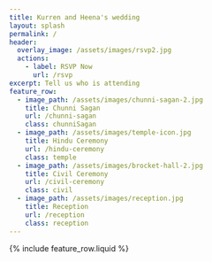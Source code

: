 ```yaml
---
title: Kurren and Heena's wedding
layout: splash
permalink: /
header:
  overlay_image: /assets/images/rsvp2.jpg
  actions:
    - label: RSVP Now
      url: /rsvp
excerpt: Tell us who is attending
feature_row:
  - image_path: /assets/images/chunni-sagan-2.jpg
    title: Chunni Sagan
    url: /chunni-sagan
    class: chunniSagan
  - image_path: /assets/images/temple-icon.jpg
    title: Hindu Ceremony
    url: /hindu-ceremony
    class: temple
  - image_path: /assets/images/brocket-hall-2.jpg
    title: Civil Ceremony
    url: /civil-ceremony
    class: civil
  - image_path: /assets/images/reception.jpg
    title: Reception
    url: /reception
    class: reception
---
```


{% include feature_row.liquid %}